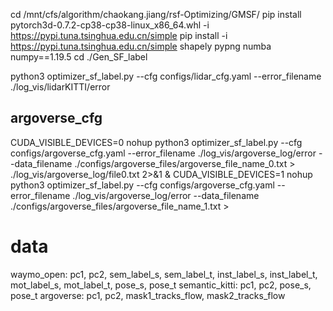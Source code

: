 
cd /mnt/cfs/algorithm/chaokang.jiang/rsf-Optimizing/GMSF/
pip install pytorch3d-0.7.2-cp38-cp38-linux_x86_64.whl -i https://pypi.tuna.tsinghua.edu.cn/simple
pip install -i https://pypi.tuna.tsinghua.edu.cn/simple shapely pypng numba numpy==1.19.5
cd ./Gen_SF_label

python3 optimizer_sf_label.py --cfg configs/lidar_cfg.yaml --error_filename ./log_vis/lidarKITTI/error

##  argoverse_cfg 

CUDA_VISIBLE_DEVICES=0 nohup python3 optimizer_sf_label.py --cfg configs/argoverse_cfg.yaml --error_filename ./log_vis/argoverse_log/error --data_filename ./configs/argoverse_files/argoverse_file_name_0.txt  > ./log_vis/argoverse_log/file0.txt 2>&1 &
CUDA_VISIBLE_DEVICES=1 nohup python3 optimizer_sf_label.py --cfg configs/argoverse_cfg.yaml --error_filename ./log_vis/argoverse_log/error --data_filename ./configs/argoverse_files/argoverse_file_name_1.txt  > 

# data 

waymo_open: pc1, pc2, sem_label_s, sem_label_t, inst_label_s, inst_label_t, mot_label_s, mot_label_t, pose_s, pose_t
semantic_kitti: pc1, pc2, pose_s, pose_t
argoverse: pc1, pc2, mask1_tracks_flow, mask2_tracks_flow
